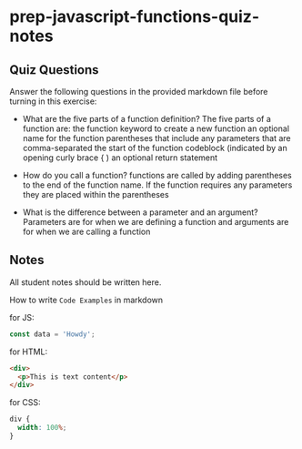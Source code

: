 # prep-javascript-functions-quiz-notes

## Quiz Questions

Answer the following questions in the provided markdown file before turning in this exercise:

- What are the five parts of a function definition?
  The five parts of a function are:
  the function keyword to create a new function
  an optional name for the function
  parentheses that include any parameters that are comma-separated
  the start of the function codeblock (indicated by an opening curly brace { )
  an optional return statement

- How do you call a function?
  functions are called by adding parentheses to the end of the function name. If the function requires any parameters they are placed within the parentheses

- What is the difference between a parameter and an argument?
  Parameters are for when we are defining a function and arguments are for when we are calling a function

## Notes

All student notes should be written here.

How to write `Code Examples` in markdown

for JS:

```javascript
const data = 'Howdy';
```

for HTML:

```html
<div>
  <p>This is text content</p>
</div>
```

for CSS:

```css
div {
  width: 100%;
}
```
